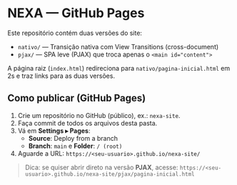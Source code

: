 # NEXA — GitHub Pages

Este repositório contém duas versões do site:
- `nativo/` — Transição nativa com View Transitions (cross-document)
- `pjax/` — SPA leve (PJAX) que troca apenas o `<main id="content">`

A página raiz (`index.html`) redireciona para `nativo/pagina-inicial.html` em 2s e traz links para as duas versões.

## Como publicar (GitHub Pages)
1. Crie um repositório no GitHub (público), ex.: `nexa-site`.
2. Faça commit de todos os arquivos desta pasta.
3. Vá em **Settings ▸ Pages**:
   - **Source**: Deploy from a branch
   - **Branch**: `main` e **Folder**: `/ (root)`
4. Aguarde a URL: `https://<seu-usuario>.github.io/nexa-site/`

> Dica: se quiser abrir direto na versão **PJAX**, acesse:
> `https://<seu-usuario>.github.io/nexa-site/pjax/pagina-inicial.html`
